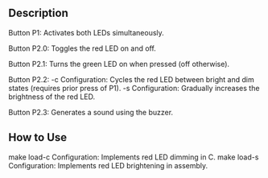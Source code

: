 ## Description

Button P1: Activates both LEDs simultaneously.

Button P2.0: Toggles the red LED on and off.

Button P2.1: Turns the green LED on when pressed (off otherwise).

Button P2.2:
-c Configuration: Cycles the red LED between bright and dim states (requires prior press of P1).
-s Configuration: Gradually increases the brightness of the red LED.

Button P2.3: Generates a sound using the buzzer.

## How to Use

make load-c Configuration:
Implements red LED dimming in C.
make load-s Configuration:
Implements red LED brightening in assembly.
